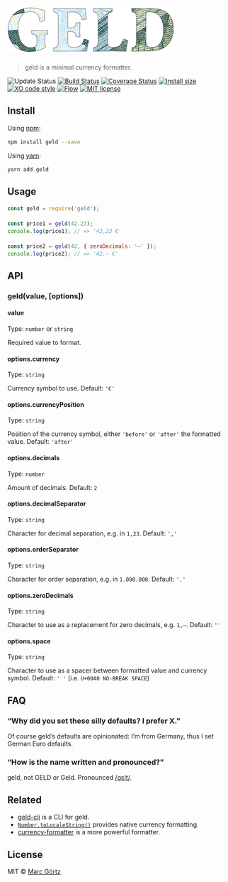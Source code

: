 # ![geld](media/logo.png)

> geld is a minimal currency formatter.

![Update Status](https://img.shields.io/david/dev/dreamseer/geld.svg)
[![Build Status](https://travis-ci.org/Dreamseer/geld.svg?branch=main)](https://travis-ci.org/Dreamseer/geld)
[![Coverage Status](https://coveralls.io/repos/github/Dreamseer/geld/badge.svg?branch=main)](https://coveralls.io/github/Dreamseer/geld?branch=main)
[![Install size](https://packagephobia.now.sh/badge?p=geld)](https://packagephobia.now.sh/result?p=geld)
[![XO code style](https://img.shields.io/badge/code_style-XO-5ed9c7.svg)](https://github.com/sindresorhus/xo)
[![Flow](https://img.shields.io/npm/types/geld)](https://flow.org/)
[![MIT license](https://img.shields.io/github/license/dreamseer/geld.svg)](https://github.com/Dreamseer/geld/blob/main/LICENSE.md)

## Install

Using [npm](https://www.npmjs.com/get-npm):

```bash
npm install geld --save
```

Using [yarn](https://yarnpkg.com/):

```bash
yarn add geld
```

## Usage

```js
const geld = require('geld');

const price1 = geld(42.23);
console.log(price1); // => '42,23 €'

const price2 = geld(42, { zeroDecimals: '–' });
console.log(price2); // => '42,– €'
```

## API

### geld(value, [options])

#### value

Type: `number` or `string`

Required value to format.

#### options.currency

Type: `string`

Currency symbol to use.
Default: `'€'`

#### options.currencyPosition

Type: `string`

Position of the currency symbol, either `'before'` or `'after'` the formatted value.
Default: `'after'`

#### options.decimals

Type: `number`

Amount of decimals.
Default: `2`

#### options.decimalSeparator

Type: `string`

Character for decimal separation, e.g. in `1,23`.
Default: `','`

#### options.orderSeparator

Type: `string`

Character for order separation, e.g. in `1.000.000`.
Default: `'.'`

#### options.zeroDecimals

Type: `string`

Character to use as a replacement for zero decimals, e.g. `1,–`.
Default: `''`

#### options.space

Type: `string`

Character to use as a spacer between formatted value and currency symbol.
Default: `' '` (i.e. `U+00A0 NO-BREAK SPACE`)

## FAQ

### “Why did you set these silly defaults? I prefer X.”

Of course geld’s defaults are opinionated:
I’m from Germany, thus I set German Euro defaults.

### “How is the name written and pronounced?”

geld, not GELD or Geld. Pronounced [/ɡɛlt/](https://en.wiktionary.org/wiki/Geld).

## Related

* [geld-cli](https://github.com/dreamseer/geld-cli) is a CLI for geld.
* [`Number.toLocaleString()`](https://developer.mozilla.org/en-US/docs/Web/JavaScript/Reference/Global_Objects/Number/toLocaleString) provides native currency formatting.
* [currency-formatter](https://github.com/smirzaei/currency-formatter) is a more powerful formatter.

## License

MIT © [Marc Görtz](https://marcgoertz.de/)
